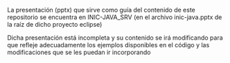 La presentación (pptx) que sirve como guía del contenido de este repositorio se encuentra en INIC-JAVA_SRV (en el archivo inic-java.pptx de la raíz de dicho proyecto eclipse)

Dicha presentación está incompleta y su contenido se irá modificando para que refleje adecuadamente los ejemplos disponibles en el código y las modificaciones que se les puedan ir incorporando
